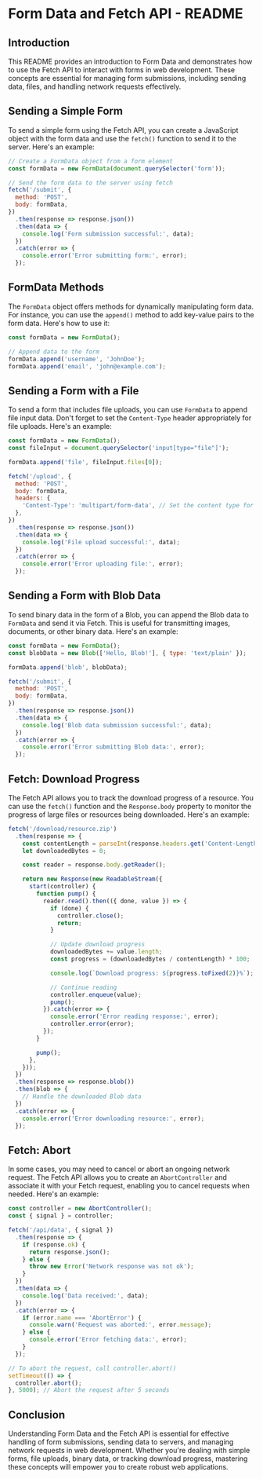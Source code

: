# Form Data and Fetch API - README

## Introduction

This README provides an introduction to Form Data and demonstrates how to use the Fetch API to interact with forms in web development. These concepts are essential for managing form submissions, including sending data, files, and handling network requests effectively.

## Sending a Simple Form

To send a simple form using the Fetch API, you can create a JavaScript object with the form data and use the `fetch()` function to send it to the server. Here's an example:

```javascript
// Create a FormData object from a form element
const formData = new FormData(document.querySelector('form'));

// Send the form data to the server using fetch
fetch('/submit', {
  method: 'POST',
  body: formData,
})
  .then(response => response.json())
  .then(data => {
    console.log('Form submission successful:', data);
  })
  .catch(error => {
    console.error('Error submitting form:', error);
  });
```

## FormData Methods

The `FormData` object offers methods for dynamically manipulating form data. For instance, you can use the `append()` method to add key-value pairs to the form data. Here's how to use it:

```javascript
const formData = new FormData();

// Append data to the form
formData.append('username', 'JohnDoe');
formData.append('email', 'john@example.com');
```

## Sending a Form with a File

To send a form that includes file uploads, you can use `FormData` to append file input data. Don't forget to set the `Content-Type` header appropriately for file uploads. Here's an example:

```javascript
const formData = new FormData();
const fileInput = document.querySelector('input[type="file"]');

formData.append('file', fileInput.files[0]);

fetch('/upload', {
  method: 'POST',
  body: formData,
  headers: {
    'Content-Type': 'multipart/form-data', // Set the content type for file uploads
  },
})
  .then(response => response.json())
  .then(data => {
    console.log('File upload successful:', data);
  })
  .catch(error => {
    console.error('Error uploading file:', error);
  });
```

## Sending a Form with Blob Data

To send binary data in the form of a Blob, you can append the Blob data to `FormData` and send it via Fetch. This is useful for transmitting images, documents, or other binary data. Here's an example:

```javascript
const formData = new FormData();
const blobData = new Blob(['Hello, Blob!'], { type: 'text/plain' });

formData.append('blob', blobData);

fetch('/submit', {
  method: 'POST',
  body: formData,
})
  .then(response => response.json())
  .then(data => {
    console.log('Blob data submission successful:', data);
  })
  .catch(error => {
    console.error('Error submitting Blob data:', error);
  });
```

## Fetch: Download Progress

The Fetch API allows you to track the download progress of a resource. You can use the `fetch()` function and the `Response.body` property to monitor the progress of large files or resources being downloaded. Here's an example:

```javascript
fetch('/download/resource.zip')
  .then(response => {
    const contentLength = parseInt(response.headers.get('Content-Length'), 10);
    let downloadedBytes = 0;

    const reader = response.body.getReader();

    return new Response(new ReadableStream({
      start(controller) {
        function pump() {
          reader.read().then(({ done, value }) => {
            if (done) {
              controller.close();
              return;
            }

            // Update download progress
            downloadedBytes += value.length;
            const progress = (downloadedBytes / contentLength) * 100;

            console.log(`Download progress: ${progress.toFixed(2)}%`);

            // Continue reading
            controller.enqueue(value);
            pump();
          }).catch(error => {
            console.error('Error reading response:', error);
            controller.error(error);
          });
        }

        pump();
      },
    }));
  })
  .then(response => response.blob())
  .then(blob => {
    // Handle the downloaded Blob data
  })
  .catch(error => {
    console.error('Error downloading resource:', error);
  });
```

## Fetch: Abort

In some cases, you may need to cancel or abort an ongoing network request. The Fetch API allows you to create an `AbortController` and associate it with your Fetch request, enabling you to cancel requests when needed. Here's an example:

```javascript
const controller = new AbortController();
const { signal } = controller;

fetch('/api/data', { signal })
  .then(response => {
    if (response.ok) {
      return response.json();
    } else {
      throw new Error('Network response was not ok');
    }
  })
  .then(data => {
    console.log('Data received:', data);
  })
  .catch(error => {
    if (error.name === 'AbortError') {
      console.warn('Request was aborted:', error.message);
    } else {
      console.error('Error fetching data:', error);
    }
  });

// To abort the request, call controller.abort()
setTimeout(() => {
  controller.abort();
}, 5000); // Abort the request after 5 seconds
```

## Conclusion

Understanding Form Data and the Fetch API is essential for effective handling of form submissions, sending data to servers, and managing network requests in web development. Whether you're dealing with simple forms, file uploads, binary data, or tracking download progress, mastering these concepts will empower you to create robust web applications.
